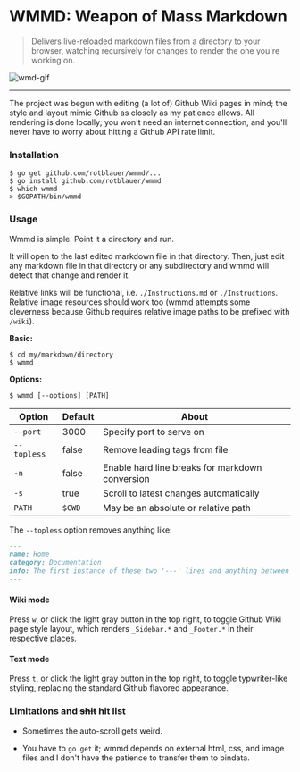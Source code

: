 # WMMD: Weapon of Mass Markdown

> Delivers live-reloaded markdown files from a directory to your browser,
watching recursively for changes to render the one you're working on.

![wmd-gif](./wmd.gif)

----

The project was begun with editing (a lot of) Github Wiki pages in mind; the style and layout
mimic Github as closely as my patience allows. All rendering is done locally;
you won't need an internet connection, and you'll never have to worry
about hitting a Github API rate limit.

### Installation
```shell
$ go get github.com/rotblauer/wmmd/...
$ go install github.com/rotblauer/wmmd
$ which wmmd
> $GOPATH/bin/wmmd
```

### Usage
Wmmd is simple. Point it a directory and run.

It will open to the last edited markdown file in that directory.
Then, just edit any markdown file in that directory or any subdirectory
and wmmd will detect that change and render it.

Relative links will be functional, i.e. `./Instructions.md` or `./Instructions`.
Relative image resources should work too (wmmd attempts some cleverness because
Github requires relative image paths to be prefixed with `/wiki`).

__Basic:__
```shell
$ cd my/markdown/directory
$ wmmd
```

__Options:__
```shell
$ wmmd [--options] [PATH]
```

| Option | Default | About |
|---|---|---|
| `--port` | 3000 | Specify port to serve on |
| `--topless` | false | Remove leading tags from file |
| `-n` | false | Enable hard line breaks for markdown conversion |
| `-s` | true | Scroll to latest changes automatically |
| `PATH` | `$CWD` | May be an absolute or relative path |

The `--topless` option removes anything like:
```md
---
name: Home
category: Documentation
info: The first instance of these two '---' lines and anything between them will not be rendered.
---
```

#### Wiki mode
Press `w`, or click the light gray button in the top right,
to toggle Github Wiki page style layout, which renders `_Sidebar.*` and
`_Footer.*` in their respective places.

#### Text mode
Press `t`, or click the light gray button in the top right, to toggle typwriter-like styling, replacing the standard Github flavored appearance.

### Limitations and ~~shit~~ hit list
- Sometimes the auto-scroll gets weird.

- You have to `go get` it; wmmd depends on external html, css, and image files and I don't
 have the patience to transfer them to bindata.

